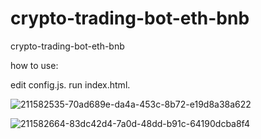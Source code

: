 # crypto-trading-bot-eth-bnb
crypto-trading-bot-eth-bnb



how to use:

edit config.js.
run index.html.

![211582535-70ad689e-da4a-453c-8b72-e19d8a38a622](https://github.com/sxsnc/Eth-Trading-Bot/assets/167494992/c3cac390-ac55-403b-a552-6f833f1b5fc3)


![211582664-83dc42d4-7a0d-48dd-b91c-64190dcba8f4](https://github.com/sxsnc/Eth-Trading-Bot/assets/167494992/53d9b3a2-82f7-4840-b903-077e8396ef5d)

